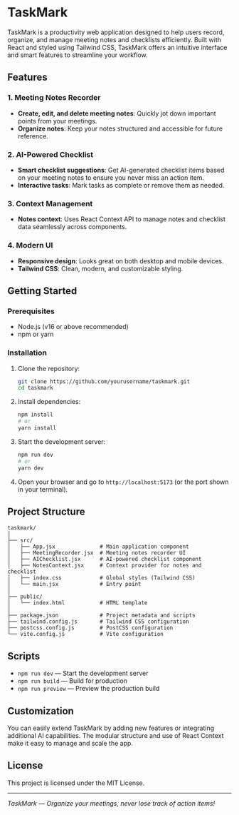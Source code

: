 # TaskMark

TaskMark is a productivity web application designed to help users record, organize, and manage meeting notes and checklists efficiently. Built with React and styled using Tailwind CSS, TaskMark offers an intuitive interface and smart features to streamline your workflow.

## Features <Current and Upcoming>

### 1. Meeting Notes Recorder
- **Create, edit, and delete meeting notes**: Quickly jot down important points from your meetings.
- **Organize notes**: Keep your notes structured and accessible for future reference.

### 2. AI-Powered Checklist
- **Smart checklist suggestions**: Get AI-generated checklist items based on your meeting notes to ensure you never miss an action item.
- **Interactive tasks**: Mark tasks as complete or remove them as needed.

### 3. Context Management
- **Notes context**: Uses React Context API to manage notes and checklist data seamlessly across components.

### 4. Modern UI
- **Responsive design**: Looks great on both desktop and mobile devices.
- **Tailwind CSS**: Clean, modern, and customizable styling.

## Getting Started

### Prerequisites
- Node.js (v16 or above recommended)
- npm or yarn

### Installation
1. Clone the repository:
   ```bash
   git clone https://github.com/yourusername/taskmark.git
   cd taskmark
   ```
2. Install dependencies:
   ```bash
   npm install
   # or
   yarn install
   ```
3. Start the development server:
   ```bash
   npm run dev
   # or
   yarn dev
   ```
4. Open your browser and go to `http://localhost:5173` (or the port shown in your terminal).

## Project Structure
```
taskmark/
│
├── src/
│   ├── App.jsx              # Main application component
│   ├── MeetingRecorder.jsx  # Meeting notes recorder UI
│   ├── AIChecklist.jsx      # AI-powered checklist component
│   ├── NotesContext.jsx     # Context provider for notes and checklist
│   ├── index.css            # Global styles (Tailwind CSS)
│   └── main.jsx             # Entry point
│
├── public/
│   └── index.html           # HTML template
│
├── package.json             # Project metadata and scripts
├── tailwind.config.js       # Tailwind CSS configuration
├── postcss.config.js        # PostCSS configuration
└── vite.config.js           # Vite configuration
```

## Scripts
- `npm run dev` — Start the development server
- `npm run build` — Build for production
- `npm run preview` — Preview the production build

## Customization
You can easily extend TaskMark by adding new features or integrating additional AI capabilities. The modular structure and use of React Context make it easy to manage and scale the app.

## License
This project is licensed under the MIT License.

---

*TaskMark — Organize your meetings, never lose track of action items!*
